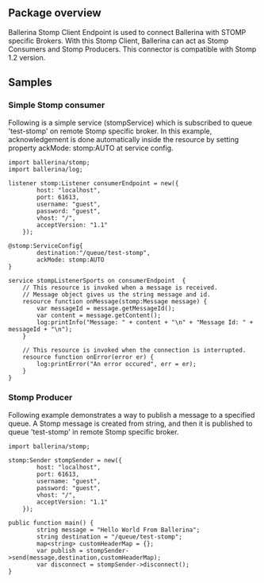 ## Package overview

Ballerina Stomp Client Endpoint is used to connect Ballerina with STOMP specific Brokers. With this Stomp Client, Ballerina can act as Stomp Consumers and Stomp Producers. 
This connector is compatible with Stomp 1.2 version.

## Samples
### Simple Stomp consumer

Following is a simple service (stompService) which is subscribed to queue 'test-stomp' on remote Stomp specific broker. In this example, acknowledgement is done automatically inside the resource by setting property ackMode: stomp:AUTO at service config.

```ballerina
import ballerina/stomp;
import ballerina/log;

listener stomp:Listener consumerEndpoint = new({
        host: "localhost",
        port: 61613,
        username: "guest",
        password: "guest",
        vhost: "/",
        acceptVersion: "1.1"
    });

@stomp:ServiceConfig{
        destination:"/queue/test-stomp",
        ackMode: stomp:AUTO
}

service stompListenerSports on consumerEndpoint  {
    // This resource is invoked when a message is received.
    // Message object gives us the string message and id.
    resource function onMessage(stomp:Message message) {
        var messageId = message.getMessageId();
        var content = message.getContent();
        log:printInfo("Message: " + content + "\n" + "Message Id: " + messageId + "\n");
    }

    // This resource is invoked when the connection is interrupted.
    resource function onError(error er) {
        log:printError("An error occured", err = er);
    }
}
```

### Stomp Producer

Following example demonstrates a way to publish a message to a specified queue. A Stomp message is created from string, and then it is published to queue 'test-stomp' in remote Stomp specific broker.

```ballerina
import ballerina/stomp;

stomp:Sender stompSender = new({
        host: "localhost",
        port: 61613,
        username: "guest",
        password: "guest",
        vhost: "/",
        acceptVersion: "1.1"
    });

public function main() {
        string message = "Hello World From Ballerina";
        string destination = "/queue/test-stomp";
        map<string> customHeaderMap = {};
        var publish = stompSender->send(message,destination,customHeaderMap);
        var disconnect = stompSender->disconnect();
}
```